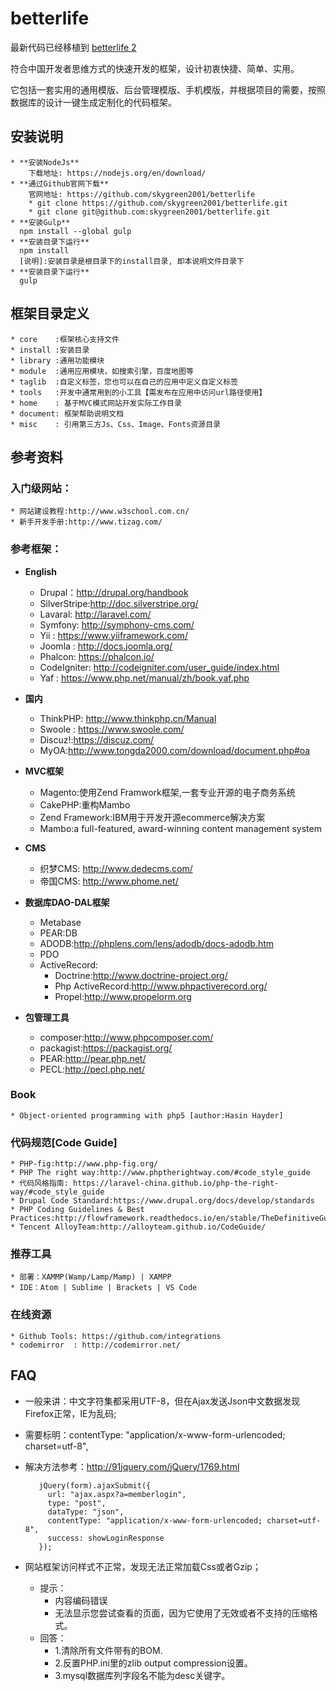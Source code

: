 # betterlife

最新代码已经移植到 [betterlife 2](https://github.com/skygreen2001/betterlife.core)

符合中国开发者思维方式的快速开发的框架，设计初衷快捷、简单、实用。

它包括一套实用的通用模版、后台管理模版、手机模版，并根据项目的需要，按照数据库的设计一键生成定制化的代码框架。

## 安装说明
    * **安装NodeJs**
        下载地址: https://nodejs.org/en/download/
    * **通过Github官网下载**
        官网地址: https://github.com/skygreen2001/betterlife
        * git clone https://github.com/skygreen2001/betterlife.git
        * git clone git@github.com:skygreen2001/betterlife.git
    * **安装Gulp**
      npm install --global gulp
    * **安装目录下运行**
      npm install
      [说明]:安装目录是根目录下的install目录, 即本说明文件目录下
    * **安装目录下运行**
      gulp

## 框架目录定义
    * core    :框架核心支持文件
    * install :安装目录
    * library :通用功能模块
    * module  :通用应用模块，如搜索引擎，百度地图等
    * taglib  :自定义标签，您也可以在自己的应用中定义自定义标签
    * tools   :开发中通常用到的小工具【需发布在应用中访问url路径使用】
    * home    : 基于MVC模式网站开发实际工作目录
    * document: 框架帮助说明文档
    * misc    : 引用第三方Js、Css、Image、Fonts资源目录

## 参考资料
### 入门级网站：
    * 网站建设教程:http://www.w3school.com.cn/
    * 新手开发手册:http://www.tizag.com/

### 参考框架：
* **English**
    * Drupal：http://drupal.org/handbook
    * SilverStripe:http://doc.silverstripe.org/
    * Lavaral: http://laravel.com/
    * Symfony: http://symphony-cms.com/
    * Yii    : https://www.yiiframework.com/
    * Joomla : http://docs.joomla.org/
    * Phalcon: https://phalcon.io/
    * CodeIgniter: http://codeigniter.com/user_guide/index.html
    * Yaf    : https://www.php.net/manual/zh/book.yaf.php

* **国内**
    * ThinkPHP: http://www.thinkphp.cn/Manual
    * Swoole  : https://www.swoole.com/ 
    * Discuz!:https://discuz.com/
    * MyOA:http://www.tongda2000.com/download/document.php#oa

* **MVC框架**
    * Magento:使用Zend Framwork框架,一套专业开源的电子商务系统
    * CakePHP:重构Mambo
    * Zend Framework:IBM用于开发开源ecommerce解决方案
    * Mambo:a full-featured, award-winning content management system

* **CMS**
    * 织梦CMS: http://www.dedecms.com/
    * 帝国CMS: http://www.phome.net/

* **数据库DAO-DAL框架**
    * Metabase
    * PEAR:DB
    * ADODB:http://phplens.com/lens/adodb/docs-adodb.htm
    * PDO
    * ActiveRecord:
        - Doctrine:http://www.doctrine-project.org/
        - Php ActiveRecord:http://www.phpactiverecord.org/
        - Propel:http://www.propelorm.org

* **包管理工具**
    * composer:http://www.phpcomposer.com/
    * packagist:https://packagist.org/
    * PEAR:http://pear.php.net/
    * PECL:http://pecl.php.net/

### Book
    * Object-oriented programming with php5 [author:Hasin Hayder]

### 代码规范[Code Guide]
    * PHP-fig:http://www.php-fig.org/
    * PHP The right way:http://www.phptherightway.com/#code_style_guide
    * 代码风格指南: https://laravel-china.github.io/php-the-right-way/#code_style_guide
    * Drupal Code Standard:https://www.drupal.org/docs/develop/standards
    * PHP Coding Guidelines & Best Practices:http://flowframework.readthedocs.io/en/stable/TheDefinitiveGuide/PartV/CodingGuideLines/PHP.html
    * Tencent AlloyTeam:http://alloyteam.github.io/CodeGuide/

### 推荐工具
    * 部署：XAMMP(Wamp/Lamp/Mamp) | XAMPP
    * IDE：Atom | Sublime | Brackets | VS Code

### 在线资源
    * Github Tools: https://github.com/integrations
    * codemirror  : http://codemirror.net/

## FAQ
* 一般来讲：中文字符集都采用UTF-8，但在Ajax发送Json中文数据发现Firefox正常，IE为乱码;
*  需要标明：contentType: "application/x-www-form-urlencoded; charset=utf-8",
*  解决方法参考：http://91jquery.com/jQuery/1769.html

   ```
      jQuery(form).ajaxSubmit({
        url: "ajax.aspx?a=memberlogin",
        type: "post",
        dataType: "json",
        contentType: "application/x-www-form-urlencoded; charset=utf-8",
        success: showLoginResponse
      });
   ```
   
* 网站框架访问样式不正常，发现无法正常加载Css或者Gzip；
    - 提示：
      - 内容编码错误
      - 无法显示您尝试查看的页面，因为它使用了无效或者不支持的压缩格式。
    - 回答：
      - 1.清除所有文件带有的BOM.
      - 2.反置PHP.ini里的zlib output compression设置。
      - 3.mysql数据库列字段名不能为desc关键字。
